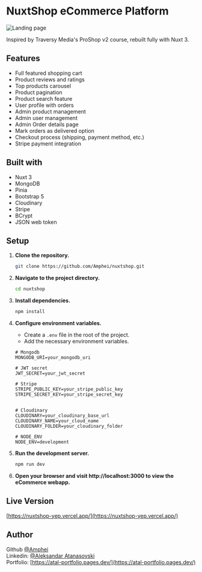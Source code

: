 # NuxtShop eCommerce Platform

![Landing page](https://res.cloudinary.com/dkofkuquf/image/upload/v1705788590/nuxtshop/a06r0otgt0uj3liz1tjn.png)

Inspired by Traversy Media's ProShop v2 course, rebuilt fully with Nuxt 3.

## Features

- Full featured shopping cart
- Product reviews and ratings
- Top products carousel
- Product pagination
- Product search feature
- User profile with orders
- Admin product management
- Admin user management
- Admin Order details page
- Mark orders as delivered option
- Checkout process (shipping, payment method, etc.)
- Stripe payment integration

## Built with

- Nuxt 3
- MongoDB
- Pinia
- Bootstrap 5
- Cloudinary
- Stripe
- BCrypt
- JSON web token

## Setup

1. **Clone the repository.**

   ```bash
   git clone https://github.com/Amphei/nuxtshop.git

   ```

2. **Navigate to the project directory.**

   ```bash
   cd nuxtshop

   ```

3. **Install dependencies.**

   ```bash
   npm install

   ```

4. **Configure environment variables.**

   - Create a `.env` file in the root of the project.
   - Add the necessary environment variables.

   ```env
   # Mongodb
   MONGODB_URI=your_mongodb_uri

   # JWT secret
   JWT_SECRET=your_jwt_secret

   # Stripe
   STRIPE_PUBLIC_KEY=your_stripe_public_key
   STRIPE_SECRET_KEY=your_stripe_secret_key


   # Cloudinary
   CLOUDINARY=your_cloudinary_base_url
   CLOUDINARY_NAME=your_cloud_name
   CLOUDINARY_FOLDER=your_cloudinary_folder

   # NODE_ENV
   NODE_ENV=development

   ```

5. **Run the development server.**

   ```bash
   npm run dev

   ```

6. **Open your browser and visit http://localhost:3000 to view the eCommerce
   webapp.**

## Live Version

[https://nuxtshop-yep.vercel.app/](https://nuxtshop-yep.vercel.app/)

## Author

Github [@Amphei](https://github.com/Amphei) <br> Linkedin:
[@Aleksandar Atanasovski](https://www.linkedin.com/in/aleksandar-atanasovski-16b123263/)
<br> Portfolio:
[https://atal-portfolio.pages.dev/](https://atal-portfolio.pages.dev/)
